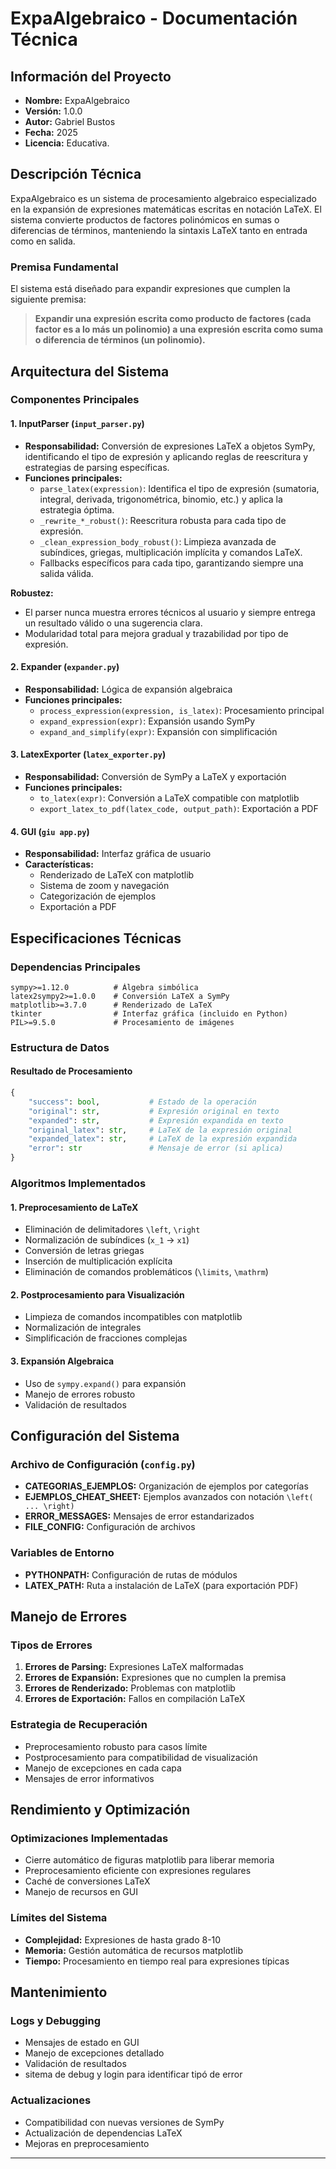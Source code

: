 # ExpaAlgebraico - Documentación Técnica

## Información del Proyecto
- **Nombre:** ExpaAlgebraico
- **Versión:** 1.0.0
- **Autor:** Gabriel Bustos
- **Fecha:** 2025
- **Licencia:** Educativa.

## Descripción Técnica

ExpaAlgebraico es un sistema de procesamiento algebraico especializado en la expansión de expresiones matemáticas escritas en notación LaTeX. El sistema convierte productos de factores polinómicos en sumas o diferencias de términos, manteniendo la sintaxis LaTeX tanto en entrada como en salida.

### Premisa Fundamental
El sistema está diseñado para expandir expresiones que cumplen la siguiente premisa:
> **Expandir una expresión escrita como producto de factores (cada factor es a lo más un polinomio) a una expresión escrita como suma o diferencia de términos (un polinomio).**

## Arquitectura del Sistema

### Componentes Principales

#### 1. **InputParser** (`input_parser.py`)
- **Responsabilidad:** Conversión de expresiones LaTeX a objetos SymPy, identificando el tipo de expresión y aplicando reglas de reescritura y estrategias de parsing específicas.
- **Funciones principales:**
  - `parse_latex(expression)`: Identifica el tipo de expresión (sumatoria, integral, derivada, trigonométrica, binomio, etc.) y aplica la estrategia óptima.
  - `_rewrite_*_robust()`: Reescritura robusta para cada tipo de expresión.
  - `_clean_expression_body_robust()`: Limpieza avanzada de subíndices, griegas, multiplicación implícita y comandos LaTeX.
  - Fallbacks específicos para cada tipo, garantizando siempre una salida válida.


**Robustez:**
- El parser nunca muestra errores técnicos al usuario y siempre entrega un resultado válido o una sugerencia clara.
- Modularidad total para mejora gradual y trazabilidad por tipo de expresión.

#### 2. **Expander** (`expander.py`)
- **Responsabilidad:** Lógica de expansión algebraica
- **Funciones principales:**
  - `process_expression(expression, is_latex)`: Procesamiento principal
  - `expand_expression(expr)`: Expansión usando SymPy
  - `expand_and_simplify(expr)`: Expansión con simplificación

#### 3. **LatexExporter** (`latex_exporter.py`)
- **Responsabilidad:** Conversión de SymPy a LaTeX y exportación
- **Funciones principales:**
  - `to_latex(expr)`: Conversión a LaTeX compatible con matplotlib
  - `export_latex_to_pdf(latex_code, output_path)`: Exportación a PDF

#### 4. **GUI** (`giu app.py`)
- **Responsabilidad:** Interfaz gráfica de usuario
- **Características:**
  - Renderizado de LaTeX con matplotlib
  - Sistema de zoom y navegación
  - Categorización de ejemplos
  - Exportación a PDF

## Especificaciones Técnicas

### Dependencias Principales
```
sympy>=1.12.0          # Álgebra simbólica
latex2sympy2>=1.0.0    # Conversión LaTeX a SymPy
matplotlib>=3.7.0      # Renderizado de LaTeX
tkinter                # Interfaz gráfica (incluido en Python)
PIL>=9.5.0             # Procesamiento de imágenes
```

### Estructura de Datos

#### Resultado de Procesamiento
```python
{
    "success": bool,           # Estado de la operación
    "original": str,           # Expresión original en texto
    "expanded": str,           # Expresión expandida en texto
    "original_latex": str,     # LaTeX de la expresión original
    "expanded_latex": str,     # LaTeX de la expresión expandida
    "error": str               # Mensaje de error (si aplica)
}
```

### Algoritmos Implementados

#### 1. Preprocesamiento de LaTeX
- Eliminación de delimitadores `\left`, `\right`
- Normalización de subíndices (`x_1` → `x1`)
- Conversión de letras griegas
- Inserción de multiplicación explícita
- Eliminación de comandos problemáticos (`\limits`, `\mathrm`)

#### 2. Postprocesamiento para Visualización
- Limpieza de comandos incompatibles con matplotlib
- Normalización de integrales
- Simplificación de fracciones complejas

#### 3. Expansión Algebraica
- Uso de `sympy.expand()` para expansión
- Manejo de errores robusto
- Validación de resultados

## Configuración del Sistema

### Archivo de Configuración (`config.py`)
- **CATEGORIAS_EJEMPLOS:** Organización de ejemplos por categorías
- **EJEMPLOS_CHEAT_SHEET:** Ejemplos avanzados con notación `\left( ... \right)`
- **ERROR_MESSAGES:** Mensajes de error estandarizados
- **FILE_CONFIG:** Configuración de archivos

### Variables de Entorno
- **PYTHONPATH:** Configuración de rutas de módulos
- **LATEX_PATH:** Ruta a instalación de LaTeX (para exportación PDF)

## Manejo de Errores

### Tipos de Errores
1. **Errores de Parsing:** Expresiones LaTeX malformadas
2. **Errores de Expansión:** Expresiones que no cumplen la premisa
3. **Errores de Renderizado:** Problemas con matplotlib
4. **Errores de Exportación:** Fallos en compilación LaTeX

### Estrategia de Recuperación
- Preprocesamiento robusto para casos límite
- Postprocesamiento para compatibilidad de visualización
- Manejo de excepciones en cada capa
- Mensajes de error informativos

## Rendimiento y Optimización

### Optimizaciones Implementadas
- Cierre automático de figuras matplotlib para liberar memoria
- Preprocesamiento eficiente con expresiones regulares
- Caché de conversiones LaTeX
- Manejo de recursos en GUI

### Límites del Sistema
- **Complejidad:** Expresiones de hasta grado 8-10
- **Memoria:** Gestión automática de recursos matplotlib
- **Tiempo:** Procesamiento en tiempo real para expresiones típicas


## Mantenimiento

### Logs y Debugging
- Mensajes de estado en GUI
- Manejo de excepciones detallado 
- Validación de resultados
- sitema de debug y login para identificar tipó de error

### Actualizaciones
- Compatibilidad con nuevas versiones de SymPy
- Actualización de dependencias LaTeX
- Mejoras en preprocesamiento

---
